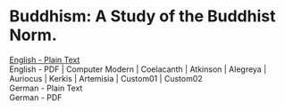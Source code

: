 # Buddhism: A Study of the Buddhist Norm.

[English - Plain Text](full-text-english.md)  
English - PDF | Computer Modern | Coelacanth | Atkinson | Alegreya | Auriocus | Kerkis | Artemisia | Custom01 | Custom02  
German - Plain Text  
German - PDF  
